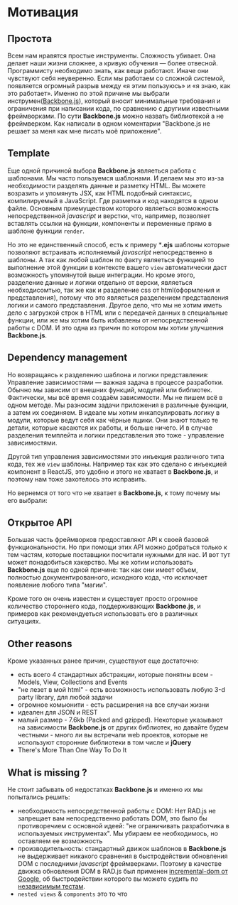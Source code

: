 # Мотивация

## Простота

Всем нам нравятся простые инструменты. Сложность убивает. Она делает наши жизни сложнее, а кривую обучения — более отвесной. Программисту необходимо знать, как вещи работают. Иначе они чувствуют себя неуверенно. Если мы работаем со сложной системой, появляется огромный разрыв между «я этим пользуюсь» и «я знаю, как это работает».
Именно по этой причине мы выбрали инструмен([Backbone.js](http://backbonejs.org/)), который вносит минимальные требования и ограничения при написании кода, по сравнению с другими известными фреймворками.
По сути **Backbone.js** можно назвать библиотекой а не фреймверком. Как написали в одном коментарии "Backbone.js не решает за меня как мне писать моё приложение".

## Template

Еще одной причиной выбора **Backbone.js** являеться работа с шаблонами. Мы часто пользуемся шаблонами. И делаем мы это из-за необходимости разделять данные и разметку HTML. Вы можете возразить и упомянуть JSX, как HTML подобный синтаксис, компилируемый в JavaScript. Где разметка и код находятся в одном файле. Основным приемуществом которого являеться возможность непосредственной *javascript* и верстки, что, например, позволяет вставлять ссылки на функции, компоненты и переменные прямо в шаблоне функции `render`.

Но это не единственный способ, есть к примеру ***.ejs** шаблоны которые позволяют встраивать исполняемый *javascript* непосредственно в шаблоны. А так как любой шаблон по факту являеться функцией то выполнение этой функции в контексте вашего `view` автоматически даст возможность упомянутой выше интеграции. Но кроме этого, разделение данные и логики отдельно от верски, являеться необходисомтью, так же как и разделение css от html(оформления и представления), потому что это являеться разделением представления логики и самого представления. Другое дело, что мы не хотим иметь дело с загрузкой строк в HTML или с передачей данных в специальные функции, или же мы хотим быть избавлены от непосредственной работы с DOM. И это одна из причин по котором мы хотим улучшения **Backbone.js**.

## Dependency management

Но возвращаясь к разделению шаблона и логики представления: Управление зависимостями — важная задача в процессе разработки. Обычно мы зависим от внешних функций, модулей или библиотек. Фактически, мы всё время создаём зависимости. Мы не пишем всё в одном методе. Мы разносим задачи приложения в различные функции, а затем их соединяем. В идеале мы хотим инкапсулировать логику в модули, которые ведут себя как чёрные ящики. Они знают только те детали, которые касаются их работы, и больше ничего. И в случае разделения темплейта и логики представления это тоже  - управление зависимостями.

Другой тип управления зависимостями это инъекция различного типа кода, тех же `view` шаблоны. Например так как это сделано с инъекцией компонент в ReactJS, это удобно и этого не хватает в **Backbone.js**, и поэтому нам тоже захотелось это исправить.

Но вернемся от того что не хватает в **Backbone.js**, к тому почему мы его выбрали:

## Открытое API  

Большая часть фреймворков предоставляют API к своей базовой функциональности. Но при помощи этих API можно добраться только к тем частям, которые поставщики посчитали нужными для нас. И вот тут может понадобиться хакерство. Мы же хотим использовать **Backbone.js** еще по одной причине: так как они имеет объем, полностью документированного, исходного кода, что исключает появление любого типа "магии". 

Кроме того он очень известен и существует просто огромное количество стороннего кода, поддерживающих **Backbone.js**, и примеров как рекомендуеться использовать его в различных ситуациях.

## Other reasons

Кроме указанных ранее причин, существуют еще достаточно:

* есть всего 4 стандартных абстракции, которые понятны всем - Models, View, Collections and Events
* "не лезет в мой html" - есть возможность использовать любую 3-d party library, для любой задачи
* огромное комьюнити - есть расширения на все случаи жизни
* идеален для JSON и REST
* малый размер - 7.6kb (Packed and gzipped). Некоторые указывают на зависимости **Backbone.js** от других библиотек, но давайте будем честными - много ли вы встречали web проектов, которые не используют сторонние библиотеки в том числе и **jQuery**
* There's More Than One Way To Do It

## What is missing ?

Не стоит забывать об недостатках **Backbone.js** и именно их мы попытались решить:

* необходимость непосредственной работы с DOM: Нет RAD.js не запрещает вам непосредственно работать DOM, это было бы противоречием с основной идеей: "не ограничивать разработчика в используемых инструментах". Мы убираем ее необходимось, но оставляем ее возможность
* производительность: стандартный движок шаблонов в **Backbone.js** не выдерживает никакого сравнения в быстродействии обновления DOM  с последними *javascript* фреймверками. Поэтому в качестве движка обновления DOM в RAD.js был применен [incremental-dom от Google](http://google.github.io/incremental-dom/#about), об быстродействии которого вы можете судить по [независимым тестам](https://auth0.com/blog/2016/01/11/updated-and-improved-more-benchmarks-virtual-dom-vs-angular-12-vs-mithril-js-vs-the-rest/). 
* `nested views` & `components` это то что 
